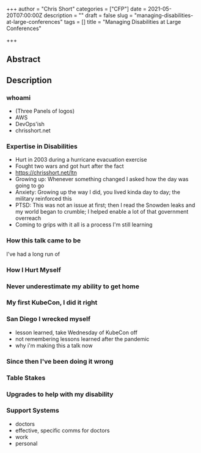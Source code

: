 +++
author = "Chris Short"
categories = ["CFP"]
date = 2021-05-20T07:00:00Z
description = ""
draft = false
slug = "managing-disabilities-at-large-conferences"
tags = []
title = "Managing Disabilities at Large Conferences"

+++

## Abstract



## Description



### whoami

* (Three Panels of logos)
* AWS
* DevOps'ish
* chrisshort.net

### Expertise in Disabilities

* Hurt in 2003 during a hurricane evacuation exercise
* Fought two wars and got hurt after the fact
* https://chrisshort.net/ltn
* Growing up: Whenever something changed I asked how the day was going to go
* Anxiety: Growing up the way I did, you lived kinda day to day; the military reinforced this
* PTSD: This was not an issue at first; then I read the Snowden leaks and my world began to crumble; I helped enable a lot of that government overreach
* Coming to grips with it all is a process I'm still learning

### How this talk came to be

I've had a long run of 

### How I Hurt Myself

### Never underestimate my ability to get home

### My first KubeCon, I did it right

### San Diego I wrecked myself

* lesson learned, take Wednesday of KubeCon off
* not remembering lessons learned after the pandemic
* why i'm making this a talk now

### Since then I've been doing it wrong

### Table Stakes

### Upgrades to help with my disability

### Support Systems

* doctors
* effective, specific comms for doctors
* work
* personal
